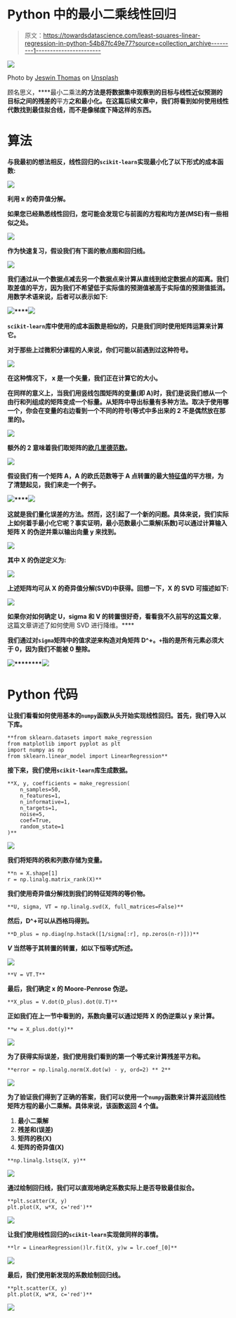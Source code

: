 # Python 中的最小二乘线性回归

> 原文：<https://towardsdatascience.com/least-squares-linear-regression-in-python-54b87fc49e77?source=collection_archive---------1----------------------->

![](img/9b188b3e7c329d99414f1078a2b821c4.png)

Photo by [Jeswin Thomas](https://unsplash.com/@jeswinthomas?utm_source=medium&utm_medium=referral) on [Unsplash](https://unsplash.com?utm_source=medium&utm_medium=referral)

顾名思义，****最小二乘法**的方法是将数据集中观察到的目标与线性近似预测的目标之间的残差的**平方**之和最小化。在这篇后续文章中，我们将看到如何使用线性代数找到最佳拟合线，而不是像梯度下降这样的东西。**

# **算法**

**与我最初的想法相反，线性回归的`scikit-learn`实现最小化了以下形式的成本函数:**

**![](img/46652b1509d31762a70fa24991666836.png)**

**利用 x 的奇异值分解。**

**如果您已经熟悉线性回归，您可能会发现它与前面的方程和均方差(MSE)有一些相似之处。**

**![](img/a3d818a01473389d27aed816b7711654.png)**

**作为快速复习，假设我们有下面的散点图和回归线。**

**![](img/73451d0dc12dce50d7d0e8a2dbae5d79.png)**

**我们通过从一个数据点减去另一个数据点来计算从直线到给定数据点的距离。我们取差值的平方，因为我们不希望低于实际值的预测值被高于实际值的预测值抵消。用数学术语来说，后者可以表示如下:**

**![](img/67f42bfce3ca3e6bffc0a3ceac7b4c61.png)****![](img/1ba9f9a5216aade557d982972fc12fc8.png)**

**`scikit-learn`库中使用的成本函数是相似的，只是我们同时使用矩阵运算来计算它。**

**对于那些上过微积分课程的人来说，你们可能以前遇到过这种符号。**

**![](img/242443207a2b4a9a457c6570271fcc7c.png)**

**在这种情况下， **x** 是一个矢量，我们正在计算它的大小。**

**在同样的意义上，当我们用竖线包围矩阵的变量(即 A)时，我们是说我们想从一个由行和列组成的矩阵变成一个标量。从矩阵中导出标量有多种方法。取决于使用哪一个，你会在变量的右边看到一个不同的符号(等式中多出来的 2 不是偶然放在那里的)。**

**![](img/501a4a44160be670079c518953f2ad92.png)**

**额外的 2 意味着我们取矩阵的[欧几里德范数](https://en.wikipedia.org/wiki/Euclidean_norm)。**

**![](img/72ac6b343be52367c912e80fcb59dc40.png)**

**假设我们有一个矩阵 A，A 的欧氏范数等于 A 点转置的最大[特征值](https://en.wikipedia.org/wiki/Eigenvalue)的平方根，为了清楚起见，我们来走一个例子。**

**![](img/545be9cb9457b795f7bbe73f6d72114a.png)****![](img/a78c4a31dc95bb006ea6b1cde6d49b1d.png)**

**这就是我们量化误差的方法。然而，这引起了一个新的问题。具体来说，我们实际上如何着手最小化它呢？事实证明，最小范数最小二乘解(系数)可以通过计算输入矩阵 X 的伪逆并乘以输出向量 y 来找到。**

**![](img/106c56acd3e91b287ad26bfb37d488a2.png)**

**其中 X 的伪逆定义为:**

**![](img/22eb2458bfb59c064bf3d1d05bf032a8.png)**

**上述矩阵均可从 X 的奇异值分解(SVD)中获得。回想一下，X 的 SVD 可描述如下:**

**![](img/3d99d9ff42273354d7df21f78710ac1f.png)**

**如果你对如何确定 U，sigma 和 V 的转置很好奇，看看我不久前写的这篇文章[](/singular-value-decomposition-example-in-python-dab2507d85a0)**，这篇文章讲述了如何使用 SVD 进行降维。****

****我们通过对`sigma`矩阵中的值求逆来构造对角矩阵 D^+。`+`指的是所有元素必须大于 0，因为我们不能被 0 整除。****

****![](img/611d3a4d4f29829aa4d8acdc4012eeb2.png)********![](img/3960ada37a35cd625afc85c226728d1b.png)****

# ****Python 代码****

****让我们看看如何使用基本的`numpy`函数从头开始实现线性回归。首先，我们导入以下库。****

```
**from sklearn.datasets import make_regression
from matplotlib import pyplot as plt
import numpy as np
from sklearn.linear_model import LinearRegression**
```

****接下来，我们使用`scikit-learn`库生成数据。****

```
**X, y, coefficients = make_regression(
    n_samples=50,
    n_features=1,
    n_informative=1,
    n_targets=1,
    noise=5,
    coef=True,
    random_state=1
)**
```

****![](img/9855673fd03a2531f95e8bca600e21f8.png)****

****我们将矩阵的秩和列数存储为变量。****

```
**n = X.shape[1]
r = np.linalg.matrix_rank(X)**
```

****我们使用奇异值分解找到我们的特征矩阵的等价物。****

```
**U, sigma, VT = np.linalg.svd(X, full_matrices=False)**
```

****然后，D^+可以从西格玛得到。****

```
**D_plus = np.diag(np.hstack([1/sigma[:r], np.zeros(n-r)]))**
```

*****V* 当然等于其转置的转置，如以下恒等式所述。****

****![](img/04f896e493d0308fa9385f98b4f4b380.png)****

```
**V = VT.T**
```

****最后，我们确定 x 的 **Moore-Penrose 伪逆**。****

```
**X_plus = V.dot(D_plus).dot(U.T)**
```

****正如我们在上一节中看到的，系数向量可以通过矩阵 X 的伪逆乘以 y 来计算。****

```
**w = X_plus.dot(y)**
```

****![](img/3bc4357eafe94a25803a8e25445d46f8.png)****

****为了获得实际误差，我们使用我们看到的第一个等式来计算残差平方和。****

```
**error = np.linalg.norm(X.dot(w) - y, ord=2) ** 2**
```

****![](img/e1e73f4181779f43e8162a1cf5781053.png)****

****为了验证我们得到了正确的答案，我们可以使用一个`numpy`函数来计算并返回线性矩阵方程的最小二乘解。具体来说，该函数返回 4 个值。****

1.  ****最小二乘解****
2.  ****残差和(误差)****
3.  ****矩阵的秩(X)****
4.  ****矩阵的奇异值(X)****

```
**np.linalg.lstsq(X, y)**
```

****![](img/2fef82d4c8a313303c16c5bed237b493.png)****

****通过绘制回归线，我们可以直观地确定系数实际上是否导致最佳拟合。****

```
**plt.scatter(X, y)
plt.plot(X, w*X, c='red')**
```

****![](img/1f0143941edf2225a6b437df36d81222.png)****

****让我们使用线性回归的`scikit-learn`实现做同样的事情。****

```
**lr = LinearRegression()lr.fit(X, y)w = lr.coef_[0]**
```

****![](img/2132da538a69c5bb0182765fce4053dd.png)****

****最后，我们使用新发现的系数绘制回归线。****

```
**plt.scatter(X, y)
plt.plot(X, w*X, c='red')**
```

****![](img/1f0143941edf2225a6b437df36d81222.png)****